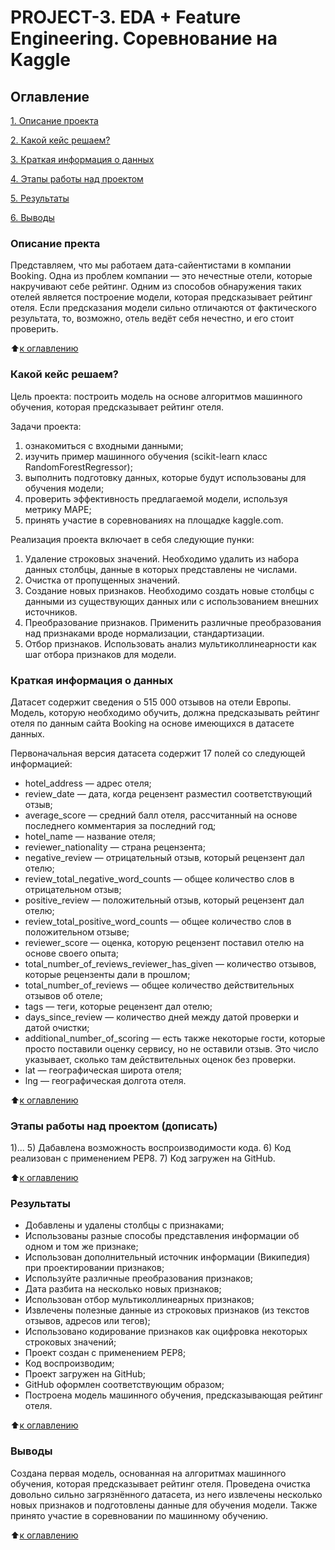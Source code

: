 # PROJECT-3. EDA + Feature Engineering. Соревнование на Kaggle 

 ## Оглавление
 [1. Описание проекта](https://github.com/Nadarsa/sf_data_science/tree/main/PROJECT-3/README.md#Описание-проекта)

 [2. Какой кейс решаем?](https://github.com/Nadarsa/sf_data_science/tree/main/PROJECT-3/README.md#Какой-кейс-решаем)

 [3. Краткая информация о данных](https://github.com/Nadarsa/sf_data_science/tree/main/PROJECT-3/README.md#Краткая-информация-о-данных)

 [4. Этапы работы над проектом](https://github.com/Nadarsa/sf_data_science/tree/main/PROJECT-3/README.md#Этапы-работы-над-проектом)

 [5. Результаты](https://github.com/Nadarsa/sf_data_science/tree/main/PROJECT-3/README.md#Результаты)
 
 [6. Выводы](https://github.com/Nadarsa/sf_data_science/tree/main/PROJECT-3/README.md#Выводы)


### Описание пректа 
Представляем, что мы работаем дата-сайентистами в компании Booking. Одна из проблем компании — это нечестные отели, которые накручивают себе рейтинг. Одним из способов обнаружения таких отелей является построение модели, которая предсказывает рейтинг отеля. Если предсказания модели сильно отличаются от фактического результата, то, возможно, отель ведёт себя нечестно, и его стоит проверить.



:arrow_up:[к оглавлению](https://github.com/Nadarsa/sf_data_science/tree/main/PROJECT-3/README.md#Оглавление)

### Какой кейс решаем?
Цель проекта: построить модель на основе алгоритмов машинного обучения, которая предсказывает рейтинг отеля.

Задачи проекта:
1. ознакомиться с входными данными;
2. изучить пример машинного обучения (scikit-learn класс RandomForestRegressor);
3. выполнить подготовку данных, которые будут использованы для обучения модели;
4. проверить эффективность предлагаемой модели, используя метрику MAPE;
5. принять участие в соревнованиях на площадке kaggle.com.

Реализация проекта включает в себя следующие пунки:
1) Удаление строковых значений. Необходимо удалить из набора данных столбцы, данные в которых представлены не числами.
2) Очистка от пропущенных значений.
3) Создание новых признаков. Необходимо создать новые столбцы с данными из существующих данных или с использованием внешних источников.
4) Преобразование признаков. Применить различные преобразования над признаками вроде нормализации, стандартизации.
5) Отбор признаков. Использовать анализ мультиколлинеарности как шаг отбора признаков для модели.


### Краткая информация о данных
Датасет содержит сведения о 515 000 отзывов на отели Европы. Модель, которую необходимо обучить, должна предсказывать рейтинг отеля по данным сайта Booking на основе имеющихся в датасете данных. 

Первоначальная версия датасета содержит 17 полей со следующей информацией:
- hotel_address — адрес отеля;
- review_date — дата, когда рецензент разместил соответствующий отзыв;
- average_score — средний балл отеля, рассчитанный на основе последнего комментария за последний год;
- hotel_name — название отеля;
- reviewer_nationality — страна рецензента;
- negative_review — отрицательный отзыв, который рецензент дал отелю;
- review_total_negative_word_counts — общее количество слов в отрицательном отзыв;
- positive_review — положительный отзыв, который рецензент дал отелю;
- review_total_positive_word_counts — общее количество слов в положительном отзыве;
- reviewer_score — оценка, которую рецензент поставил отелю на основе своего опыта;
- total_number_of_reviews_reviewer_has_given — количество отзывов, которые рецензенты дали в прошлом;
- total_number_of_reviews — общее количество действительных отзывов об отеле;
- tags — теги, которые рецензент дал отелю;
- days_since_review — количество дней между датой проверки и датой очистки;
- additional_number_of_scoring — есть также некоторые гости, которые просто поставили оценку сервису, но не оставили отзыв. Это число указывает, сколько там действительных оценок без проверки.
- lat — географическая широта отеля;
- lng — географическая долгота отеля.

:arrow_up:[к оглавлению](https://github.com/Nadarsa/sf_data_science/tree/main/PROJECT-3/README.md#Оглавление)

### Этапы работы над проектом (дописать)
1)...
5) Дабавлена возможность воспроизводимости кода.
6) Код реализован с применением РЕР8.
7) Код загружен на GitHub.

:arrow_up:[к оглавлению](https://github.com/Nadarsa/sf_data_science/tree/main/PROJECT-3/README.md#Оглавление)

### Результаты

- Добавлены и удалены столбцы с признаками;
- Использованы разные способы представления информации об одном и том же признаке;
- Использован дополнительный источник информации (Википедия) при проектировании признаков;
- Используйте различные преобразования признаков;
- Дата разбита на несколько новых признаков;
- Использован отбор мультиколлинеарных признаков;
- Извлечены полезные данные из строковых признаков (из текстов отзывов, адресов или тегов);
- Использовано кодирование признаков как оцифровка некоторых строковых значений;
- Проект создан с применением PEP8;
- Код воспроизводим;
- Проект загружен на GitHub;
- GitHub оформлен соответствующим образом;
- Построена модель машинного обучения, предсказывающая рейтинг отеля.

:arrow_up:[к оглавлению](https://github.com/Nadarsa/sf_data_science/tree/main/PROJECT-3/README.md#Оглавление)

### Выводы
Создана первая модель, основанная на алгоритмах машинного обучения, которая предсказывает рейтинг отеля.
Проведена очистка довольно сильно загрязнённого датасета, из него извлечены несколько новых признаков и подготовлены данные для обучения модели. Также принято участие в соревновании по машинному обучению.

:arrow_up:[к оглавлению](https://github.com/Nadarsa/sf_data_science/tree/main/PROJECT-3/README.md#Оглавление)